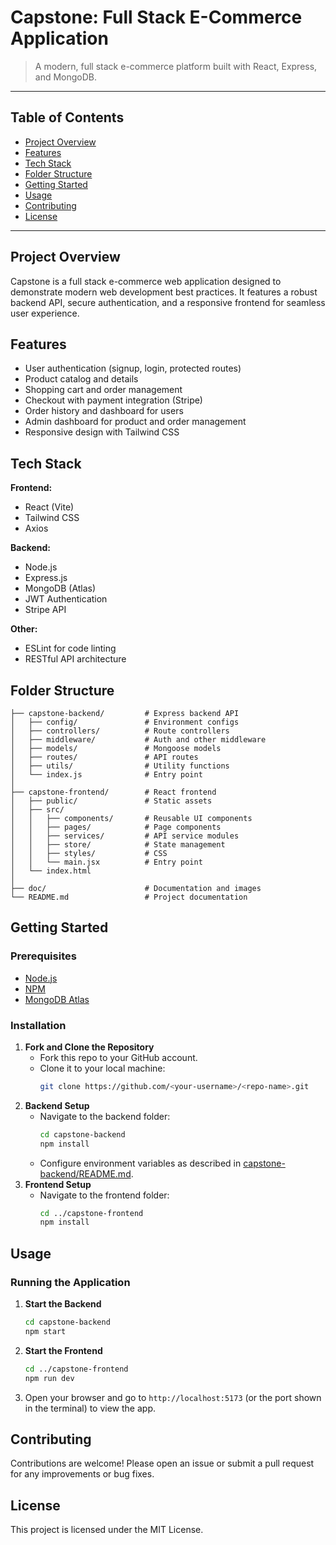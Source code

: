 # Capstone: Full Stack E-Commerce Application

> A modern, full stack e-commerce platform built with React, Express, and MongoDB.

---

## Table of Contents

- [Project Overview](#project-overview)
- [Features](#features)
- [Tech Stack](#tech-stack)
- [Folder Structure](#folder-structure)
- [Getting Started](#getting-started)
- [Usage](#usage)
- [Contributing](#contributing)
- [License](#license)

---

## Project Overview

Capstone is a full stack e-commerce web application designed to demonstrate modern web development best practices. It features a robust backend API, secure authentication, and a responsive frontend for seamless user experience.

## Features

- User authentication (signup, login, protected routes)
- Product catalog and details
- Shopping cart and order management
- Checkout with payment integration (Stripe)
- Order history and dashboard for users
- Admin dashboard for product and order management
- Responsive design with Tailwind CSS

## Tech Stack

**Frontend:**

- React (Vite)
- Tailwind CSS
- Axios

**Backend:**

- Node.js
- Express.js
- MongoDB (Atlas)
- JWT Authentication
- Stripe API

**Other:**

- ESLint for code linting
- RESTful API architecture

## Folder Structure

```
├── capstone-backend/         # Express backend API
│   ├── config/               # Environment configs
│   ├── controllers/          # Route controllers
│   ├── middleware/           # Auth and other middleware
│   ├── models/               # Mongoose models
│   ├── routes/               # API routes
│   ├── utils/                # Utility functions
│   └── index.js              # Entry point
│
├── capstone-frontend/        # React frontend
│   ├── public/               # Static assets
│   ├── src/
│   │   ├── components/       # Reusable UI components
│   │   ├── pages/            # Page components
│   │   ├── services/         # API service modules
│   │   ├── store/            # State management
│   │   ├── styles/           # CSS
│   │   └── main.jsx          # Entry point
│   └── index.html
│
├── doc/                      # Documentation and images
└── README.md                 # Project documentation
```

## Getting Started

### Prerequisites

- [Node.js](https://nodejs.org/en/download)
- [NPM](https://www.npmjs.com/get-npm)
- [MongoDB Atlas](https://www.mongodb.com/cloud/atlas)

### Installation

1. **Fork and Clone the Repository**
   - Fork this repo to your GitHub account.
   - Clone it to your local machine:
     ```sh
     git clone https://github.com/<your-username>/<repo-name>.git
     ```
2. **Backend Setup**
   - Navigate to the backend folder:
     ```sh
     cd capstone-backend
     npm install
     ```
   - Configure environment variables as described in [capstone-backend/README.md](capstone-backend/README.md).
3. **Frontend Setup**
   - Navigate to the frontend folder:
     ```sh
     cd ../capstone-frontend
     npm install
     ```

## Usage

### Running the Application

1. **Start the Backend**
   ```sh
   cd capstone-backend
   npm start
   ```
2. **Start the Frontend**
   ```sh
   cd ../capstone-frontend
   npm run dev
   ```
3. Open your browser and go to `http://localhost:5173` (or the port shown in the terminal) to view the app.

## Contributing

Contributions are welcome! Please open an issue or submit a pull request for any improvements or bug fixes.

## License

This project is licensed under the MIT License.
